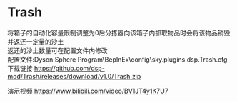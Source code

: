 # Trash
将箱子的自动化容量限制调整为0后分拣器向该箱子内抓取物品时会将该物品销毁并返还一定量的沙土<br>
返还的沙土数量可在配置文件内修改<br>
配置文件:Dyson Sphere Program\BepInEx\config\sky.plugins.dsp.Trash.cfg<br>
下载链接 https://github.com/dsp-mod/Trash/releases/download/v1.0/Trash.zip

演示视频 https://www.bilibili.com/video/BV1JT4y1K7U7
